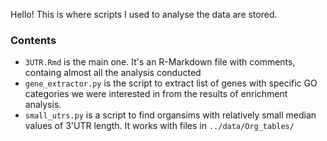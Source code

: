 Hello! This is where scripts I used to analyse the data are stored. 

### Contents

- `3UTR.Rmd` is the main one. It's an R-Markdown file with comments, containg almost all the analysis conducted 
- `gene_extractor.py` is the script to extract list of genes with specific GO categories we were interested in from the results of enrichment analysis.
- `small_utrs.py` is a script to find organsims with relatively small median values of 3'UTR length. It works with files in `../data/Org_tables/`


